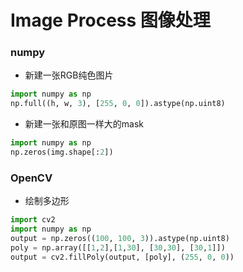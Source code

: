 # Image Process 图像处理

### numpy

- 新建一张RGB纯色图片

```python
import numpy as np
np.full((h, w, 3), [255, 0, 0]).astype(np.uint8)
```

- 新建一张和原图一样大的mask

```python
import numpy as np
np.zeros(img.shape[:2])
```

### OpenCV

- 绘制多边形

```python
import cv2
import numpy as np
output = np.zeros((100, 100, 3)).astype(np.uint8)
poly = np.array([[1,2],[1,30], [30,30], [30,1]])
output = cv2.fillPoly(output, [poly], (255, 0, 0))
```